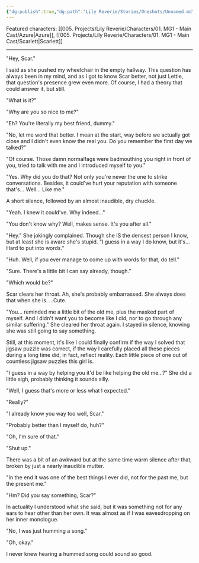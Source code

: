 ```yaml
---
{"dg-publish":true,"dg-path":"Lily Reverie/Stories/Oneshots/Unnamed.md","permalink":"/lily-reverie/stories/oneshots/unnamed/","created":"2024-01-20T03:02:34.645-03:00","updated":"2024-01-21T01:41:22.738-03:00"}
---
```


Featured characters: [[005. Projects/Lily Reverie/Characters/01. MG1 - Main Cast/Azure\|Azure]], [[005. Projects/Lily Reverie/Characters/01. MG1 - Main Cast/Scarlett\|Scarlett]]

---

"Hey, Scar."

I said as she pushed my wheelchair in the empty hallway. This question has always been in my mind, and as I got to know Scar better, not just Lettie, that question's presence grew even more. Of course, I had a theory that could answer it, but still.

"What is it?"

"Why are you so nice to me?"

"Eh? You're literally my best friend, dummy."

"No, let me word that better. I mean at the start, way before we actually got close and I didn't even know the real you. Do you remember the first day we talked?"

"Of course. Those damn normalfags were badmouthing you right in front of you, tried to talk with me and I introduced myself to you."

"Yes. Why did you do that? Not only you're never the one to strike conversations. Besides, it could've hurt your reputation with someone that's... Well... Like me."

A short silence, followed by an almost inaudible, dry chuckle.

"Yeah. I knew it could've. Why indeed..."

"You don't know why? Well, makes sense. It's you after all."

"Hey." She jokingly complained. Though she IS the densest person I know, but at least she is aware she's stupid. "I guess in a way I do know, but it's... Hard to put into words."

"Huh. Well, if you ever manage to come up with words for that, do tell."

"Sure. There's a little bit I can say already, though."

"Which would be?"

Scar clears her throat. Ah, she's probably embarrassed. She always does that when she is. ...Cute.

"You... reminded me a little bit of the old me, plus the masked part of myself. And I didn't want you to become like I did, nor to go through any similar suffering." She cleared her throat again. I stayed in silence, knowing she was still going to say something.

Still, at this moment, it's like I could finally confirm if the way I solved that jigsaw puzzle was correct, if the way I carefully placed all these pieces during a long time did, in fact, reflect reality. Each little piece of one out of countless jigsaw puzzles this girl is.

"I guess in a way by helping you it'd be like helping the old me...?" She did a little sigh, probably thinking it sounds silly.

"Well, I guess that's more or less what I expected."

"Really?"

"I already know you way too well, Scar."

"Probably better than I myself do, huh?"

"Oh, I'm sure of that."

"Shut up."

There was a bit of an awkward but at the same time warm silence after that, broken by just a nearly inaudible mutter.

"In the end it was one of the best things I ever did, not for the past me, but the present me."

"Hm? Did you say something, Scar?"

In actuality I understood what she said, but it was something not for any ears to hear other than her own. It was almost as if I was eavesdropping on her inner monologue.

"No, I was just humming a song."

"Oh, okay."

I never knew hearing a hummed song could sound so good.